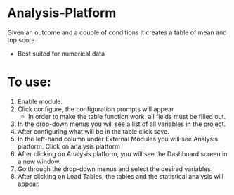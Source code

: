 # Analysis-Platform

Given an outcome and a couple of conditions it creates a table of mean and top score.
   
   * Best suited for numerical data

# To use:
1.	Enable module.
1.	Click configure, the configuration prompts will appear
    * In order to make the table function work, all fields must be filled out. 
1.	In the drop-down menus you will see a list of all variables in the project.
1.	After configuring what will be in the table click save.
1.	In the left-hand column under External Modules you will see Analysis platform. Click on analysis platform 
1.	After clicking on Analysis platform, you will see the Dashboard screen in a new window. 
1.	Go through the drop-down menus and select the desired variables.
1.	After clicking on Load Tables, the tables and the statistical analysis will appear. 
